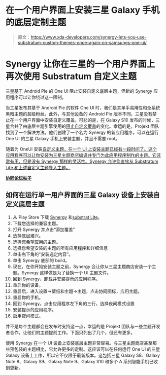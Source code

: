 # 在一个用户界面上安装三星 Galaxy 手机的底层定制主题

> 原文：<https://www.xda-developers.com/synergy-lets-you-use-substratum-custom-themes-once-again-on-samsungs-one-ui/>

# Synergy 让你在三星的一个用户界面上再次使用 Substratum 自定义主题

三星基于 Android Pie 的 One UI 阻止安装自定义底层主题，但新的 Synergy 应用程序可以让你绕过这一限制。

当三星发布其基于 Android Pie 的软件 One UI 时，我们是其单手易用性和全系统黑暗主题的超级粉丝。此外，与其他设备的 Android Pie 版本不同，三星没有禁止在一个用户界面中安装自定义覆盖。可悲的是，在 Galaxy S10 发布的时候，三星合并了由底层主题引擎使用的[阻止自定义覆盖](https://www.xda-developers.com/samsung-galaxy-s10-custom-overlay-themes-swift-installer-substratum/)的变化。幸运的是，Projekt 团队找到了一个解决方法。他们创建了一个名为 Synergy 的新应用程序，可以在运行 One UI 的三星 Galaxy 手机上安装主题，并且不需要 root。

随着为 OneUI 安装[自定义主题，在一个 UI 上安装主题已经有一段时间了。这个应用程序可以让你安装为三星主题商店编译并专门为此应用程序制作的主题。它非常有用，但是没有 Synergy 那样的灵活性。Synergy 允许您直接从 Substratum Lite 和上述自定义主题导入主题。](https://www.xda-developers.com/custom-themes-one-ui-samsung-galaxy-s10/)

[**协同论坛帖子**](https://forum.xda-developers.com/showpost.php?p=76687505&postcount=9)

## 如何在运行单一用户界面的三星 Galaxy 设备上安装自定义底层主题

1.  从 Play Store 下载 [Synergy](https://play.google.com/store/apps/details?id=projekt.samsung.theme.compiler) 和[substrat Lite](https://play.google.com/store/apps/details?id=projekt.substratum.lite)。
2.  下载您选择的兼容主题。
3.  打开 Synergy 并点击“添加覆盖”
4.  选择底层建兴。
5.  选择您希望应用的主题。
6.  选择您希望安装的主题的所有应用程序和详细信息
7.  单击右下角的“安装选定内容”。
8.  单击 Synergy 底部的 build。
9.  现在，在你开始安装主题之前，Synergy 会让你从三星主题商店安装一个主题。Synergy 这样做是为了替换一个 UI 主题文件。
10.  回到 Synergy，卸载并安装提示的应用程序。
11.  重启你的设备。
12.  重启后，进入设置->壁纸和主题->主题，点击协同图标，应用主题。
13.  重启你的手机。
14.  回到 Synergy。点击应用程序左下角的三行，选择夜间模式设置
15.  安装提示的应用程序。
16.  启用夜间模式。

并不是每个主题都会在发布时支持这一点，幸运的是 Projekt 团队与一些主题开发者合作，让他们的主题提前工作。下面只列出了几个，但还有更多。

使用 Synergy 在一个 UI 设备上安装底层主题非常容易。与三星主题商店甚至那些预包装的主题相比，它允许更多的定制。这应该可以在任何运行 One UI 的三星 Galaxy 设备上工作，所以它不仅限于最新版本。这包括三星 Galaxy S8、Galaxy Note 8、Galaxy S9、Galaxy Note 9、Galaxy S10 和多个 A 系列智能手机已收到更新。